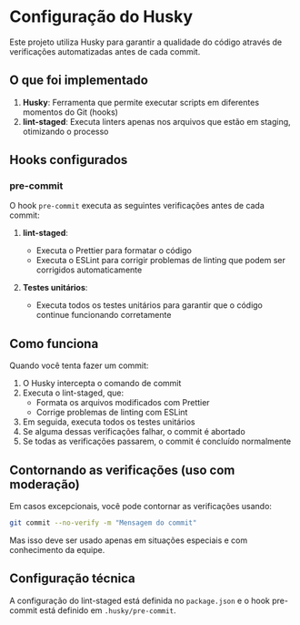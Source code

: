 # Configuração do Husky

Este projeto utiliza Husky para garantir a qualidade do código através de verificações automatizadas antes de cada commit.

## O que foi implementado

1. **Husky**: Ferramenta que permite executar scripts em diferentes momentos do Git (hooks)
2. **lint-staged**: Executa linters apenas nos arquivos que estão em staging, otimizando o processo

## Hooks configurados

### pre-commit

O hook `pre-commit` executa as seguintes verificações antes de cada commit:

1. **lint-staged**: 
   - Executa o Prettier para formatar o código
   - Executa o ESLint para corrigir problemas de linting que podem ser corrigidos automaticamente

2. **Testes unitários**:
   - Executa todos os testes unitários para garantir que o código continue funcionando corretamente

## Como funciona

Quando você tenta fazer um commit:

1. O Husky intercepta o comando de commit
2. Executa o lint-staged, que:
   - Formata os arquivos modificados com Prettier
   - Corrige problemas de linting com ESLint
3. Em seguida, executa todos os testes unitários
4. Se alguma dessas verificações falhar, o commit é abortado
5. Se todas as verificações passarem, o commit é concluído normalmente

## Contornando as verificações (uso com moderação)

Em casos excepcionais, você pode contornar as verificações usando:

```bash
git commit --no-verify -m "Mensagem do commit"
```

Mas isso deve ser usado apenas em situações especiais e com conhecimento da equipe.

## Configuração técnica

A configuração do lint-staged está definida no `package.json` e o hook pre-commit está definido em `.husky/pre-commit`.
